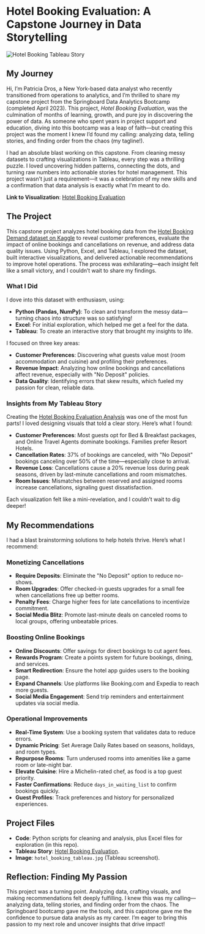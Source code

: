 # Hotel Booking Evaluation: A Capstone Journey in Data Storytelling

![Hotel Booking Tableau Story](hotel_booking_tableau.jpg)

## My Journey
Hi, I’m Patricia Dros, a New York-based data analyst who recently transitioned from operations to analytics, and I’m thrilled to share my capstone project from the Springboard Data Analytics Bootcamp (completed April 2023). This project, *Hotel Booking Evaluation*, was the culmination of months of learning, growth, and pure joy in discovering the power of data. As someone who spent years in project support and education, diving into this bootcamp was a leap of faith—but creating this project was the moment I knew I’d found my calling: analyzing data, telling stories, and finding order from the chaos (my tagline!).

I had an absolute blast working on this capstone. From cleaning messy datasets to crafting visualizations in Tableau, every step was a thrilling puzzle. I loved uncovering hidden patterns, connecting the dots, and turning raw numbers into actionable stories for hotel management. This project wasn’t just a requirement—it was a celebration of my new skills and a confirmation that data analysis is exactly what I’m meant to do.

**Link to Visualization**: [Hotel Booking Evaluation](https://public.tableau.com/app/profile/patricia.dros/viz/HotelBookingEvaluation/Story1)

## The Project
This capstone project analyzes hotel booking data from the [Hotel Booking Demand dataset on Kaggle](https://www.kaggle.com/datasets/mojtaba142/hotel-booking) to reveal customer preferences, evaluate the impact of online bookings and cancellations on revenue, and address data quality issues. Using Python, Excel, and Tableau, I explored the dataset, built interactive visualizations, and delivered actionable recommendations to improve hotel operations. The process was exhilarating—each insight felt like a small victory, and I couldn’t wait to share my findings.

### What I Did
I dove into this dataset with enthusiasm, using:
- **Python (Pandas, NumPy)**: To clean and transform the messy data—turning chaos into structure was so satisfying!
- **Excel**: For initial exploration, which helped me get a feel for the data.
- **Tableau**: To create an interactive story that brought my insights to life.

I focused on three key areas:
- **Customer Preferences**: Discovering what guests value most (room accommodation and cuisine) and profiling their preferences.
- **Revenue Impact**: Analyzing how online bookings and cancellations affect revenue, especially with "No Deposit" policies.
- **Data Quality**: Identifying errors that skew results, which fueled my passion for clean, reliable data.

### Insights from My Tableau Story
Creating the [Hotel Booking Evaluation Analysis](https://public.tableau.com/app/profile/patricia.dros/viz/HotelBookingEvaluation/Story1) was one of the most fun parts! I loved designing visuals that told a clear story. Here’s what I found:
- **Customer Preferences**: Most guests opt for Bed & Breakfast packages, and Online Travel Agents dominate bookings. Families prefer Resort Hotels.
- **Cancellation Rates**: 37% of bookings are canceled, with "No Deposit" bookings canceling over 50% of the time—especially close to arrival.
- **Revenue Loss**: Cancellations cause a 20% revenue loss during peak seasons, driven by last-minute cancellations and room mismatches.
- **Room Issues**: Mismatches between reserved and assigned rooms increase cancellations, signaling guest dissatisfaction.

Each visualization felt like a mini-revelation, and I couldn’t wait to dig deeper!

## My Recommendations
I had a blast brainstorming solutions to help hotels thrive. Here’s what I recommend:

### Monetizing Cancellations
- **Require Deposits**: Eliminate the "No Deposit" option to reduce no-shows.
- **Room Upgrades**: Offer checked-in guests upgrades for a small fee when cancellations free up better rooms.
- **Penalty Fees**: Charge higher fees for late cancellations to incentivize commitment.
- **Social Media Blitz**: Promote last-minute deals on canceled rooms to local groups, offering unbeatable prices.

### Boosting Online Bookings
- **Online Discounts**: Offer savings for direct bookings to cut agent fees.
- **Rewards Program**: Create a points system for future bookings, dining, and services.
- **Smart Redirection**: Ensure the hotel app guides users to the booking page.
- **Expand Channels**: Use platforms like Booking.com and Expedia to reach more guests.
- **Social Media Engagement**: Send trip reminders and entertainment updates via social media.

### Operational Improvements
- **Real-Time System**: Use a booking system that validates data to reduce errors.
- **Dynamic Pricing**: Set Average Daily Rates based on seasons, holidays, and room types.
- **Repurpose Rooms**: Turn underused rooms into amenities like a game room or late-night bar.
- **Elevate Cuisine**: Hire a Michelin-rated chef, as food is a top guest priority.
- **Faster Confirmations**: Reduce `days_in_waiting_list` to confirm bookings quickly.
- **Guest Profiles**: Track preferences and history for personalized experiences.

## Project Files
- **Code**: Python scripts for cleaning and analysis, plus Excel files for exploration (in this repo).
- **Tableau Story**: [Hotel Booking Evaluation](https://public.tableau.com/app/profile/patricia.dros/viz/HotelBookingEvaluation/Story1).
- **Image**: `hotel_booking_tableau.jpg` (Tableau screenshot).

## Reflection: Finding My Passion

This project was a turning point. Analyzing data, crafting visuals, and making recommendations felt deeply fulfilling. I knew this was my calling—analyzing data, telling stories, and finding order from the chaos. The Springboard bootcamp gave me the tools, and this capstone gave me the confidence to pursue data analysis as my career. I’m eager to bring this passion to my next role and uncover insights that drive impact!

